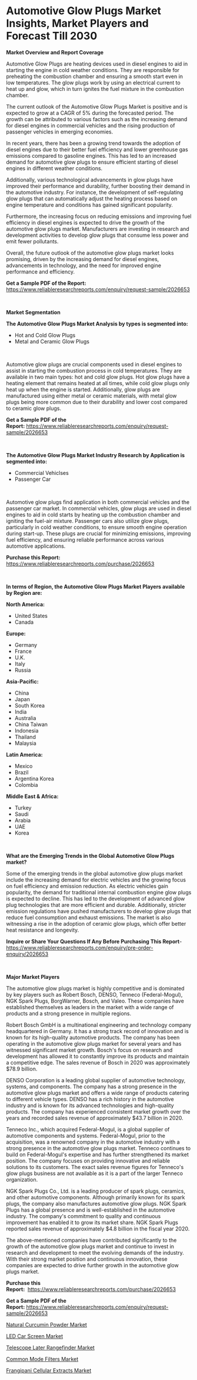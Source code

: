 <p><h1>Automotive Glow Plugs Market Insights, Market Players and Forecast Till 2030</h1></p><p><strong>Market Overview and Report Coverage</strong></p>
<p><p>Automotive Glow Plugs are heating devices used in diesel engines to aid in starting the engine in cold weather conditions. They are responsible for preheating the combustion chamber and ensuring a smooth start even in low temperatures. The glow plugs work by using an electrical current to heat up and glow, which in turn ignites the fuel mixture in the combustion chamber.</p><p>The current outlook of the Automotive Glow Plugs Market is positive and is expected to grow at a CAGR of 5% during the forecasted period. The growth can be attributed to various factors such as the increasing demand for diesel engines in commercial vehicles and the rising production of passenger vehicles in emerging economies.</p><p>In recent years, there has been a growing trend towards the adoption of diesel engines due to their better fuel efficiency and lower greenhouse gas emissions compared to gasoline engines. This has led to an increased demand for automotive glow plugs to ensure efficient starting of diesel engines in different weather conditions.</p><p>Additionally, various technological advancements in glow plugs have improved their performance and durability, further boosting their demand in the automotive industry. For instance, the development of self-regulating glow plugs that can automatically adjust the heating process based on engine temperature and conditions has gained significant popularity.</p><p>Furthermore, the increasing focus on reducing emissions and improving fuel efficiency in diesel engines is expected to drive the growth of the automotive glow plugs market. Manufacturers are investing in research and development activities to develop glow plugs that consume less power and emit fewer pollutants.</p><p>Overall, the future outlook of the automotive glow plugs market looks promising, driven by the increasing demand for diesel engines, advancements in technology, and the need for improved engine performance and efficiency.</p></p>
<p><strong>Get a Sample PDF of the Report:</strong> <a href="https://www.reliableresearchreports.com/enquiry/request-sample/2026653">https://www.reliableresearchreports.com/enquiry/request-sample/2026653</a></p>
<p>&nbsp;</p>
<p><strong>Market Segmentation</strong></p>
<p><strong>The Automotive Glow Plugs Market Analysis by types is segmented into:</strong></p>
<p><ul><li>Hot and Cold Glow Plugs</li><li>Metal and Ceramic Glow Plugs</li></ul></p>
<p>&nbsp;</p>
<p><p>Automotive glow plugs are crucial components used in diesel engines to assist in starting the combustion process in cold temperatures. They are available in two main types: hot and cold glow plugs. Hot glow plugs have a heating element that remains heated at all times, while cold glow plugs only heat up when the engine is started. Additionally, glow plugs are manufactured using either metal or ceramic materials, with metal glow plugs being more common due to their durability and lower cost compared to ceramic glow plugs.</p></p>
<p><strong>Get a Sample PDF of the Report:</strong>&nbsp;<a href="https://www.reliableresearchreports.com/enquiry/request-sample/2026653">https://www.reliableresearchreports.com/enquiry/request-sample/2026653</a></p>
<p>&nbsp;</p>
<p><strong>The Automotive Glow Plugs Market Industry Research by Application is segmented into:</strong></p>
<p><ul><li>Commercial Vehiclses</li><li>Passenger Car</li></ul></p>
<p>&nbsp;</p>
<p><p>Automotive glow plugs find application in both commercial vehicles and the passenger car market. In commercial vehicles, glow plugs are used in diesel engines to aid in cold starts by heating up the combustion chamber and igniting the fuel-air mixture. Passenger cars also utilize glow plugs, particularly in cold weather conditions, to ensure smooth engine operation during start-up. These plugs are crucial for minimizing emissions, improving fuel efficiency, and ensuring reliable performance across various automotive applications.</p></p>
<p><strong>Purchase this Report:</strong>&nbsp; <a href="https://www.reliableresearchreports.com/purchase/2026653">https://www.reliableresearchreports.com/purchase/2026653</a></p>
<p>&nbsp;</p>
<p><strong>In terms of Region, the Automotive Glow Plugs Market Players available by Region are:</strong></p>
<p>
    <p> <strong> North America: </strong>
        <ul>
            <li>United States</li>
            <li>Canada</li>
        </ul>
        </p> 
    <p> <strong> Europe: </strong>
        <ul>
            <li>Germany</li>
            <li>France</li>
            <li>U.K.</li>
            <li>Italy</li>
            <li>Russia</li>
        </ul>
        </p> 
    <p> <strong> Asia-Pacific: </strong>
        <ul>
            <li>China</li>
            <li>Japan</li>
            <li>South Korea</li>
            <li>India</li>
            <li>Australia</li>
            <li>China Taiwan</li>
            <li>Indonesia</li>
            <li>Thailand</li>
            <li>Malaysia</li>
        </ul>
        </p> 
    <p> <strong> Latin America: </strong>
        <ul>
            <li>Mexico</li>
            <li>Brazil</li>
            <li>Argentina Korea</li>
            <li>Colombia</li>
        </ul>
        </p> 
    <p> <strong> Middle East & Africa: </strong>
        <ul>
            <li>Turkey</li>
            <li>Saudi</li>
            <li>Arabia</li>
            <li>UAE</li>
            <li>Korea</li>
        </ul>
    </p>
    </p>
<p>&nbsp;</p>
<p><strong>What are the Emerging Trends in the Global Automotive Glow Plugs market?</strong></p>
<p><p>Some of the emerging trends in the global automotive glow plugs market include the increasing demand for electric vehicles and the growing focus on fuel efficiency and emission reduction. As electric vehicles gain popularity, the demand for traditional internal combustion engine glow plugs is expected to decline. This has led to the development of advanced glow plug technologies that are more efficient and durable. Additionally, stricter emission regulations have pushed manufacturers to develop glow plugs that reduce fuel consumption and exhaust emissions. The market is also witnessing a rise in the adoption of ceramic glow plugs, which offer better heat resistance and longevity.</p></p>
<p><strong>Inquire or Share Your Questions If Any Before Purchasing This Report</strong>- <a href="https://www.reliableresearchreports.com/enquiry/pre-order-enquiry/2026653">https://www.reliableresearchreports.com/enquiry/pre-order-enquiry/2026653</a></p>
<p>&nbsp;</p>
<p><strong>Major Market Players</strong></p>
<p><p>The automotive glow plugs market is highly competitive and is dominated by key players such as Robert Bosch, DENSO, Tenneco (Federal-Mogul), NGK Spark Plugs, BorgWarner, Bosch, and Valeo. These companies have established themselves as leaders in the market with a wide range of products and a strong presence in multiple regions.</p><p>Robert Bosch GmbH is a multinational engineering and technology company headquartered in Germany. It has a strong track record of innovation and is known for its high-quality automotive products. The company has been operating in the automotive glow plugs market for several years and has witnessed significant market growth. Bosch's focus on research and development has allowed it to constantly improve its products and maintain a competitive edge. The sales revenue of Bosch in 2020 was approximately $78.9 billion.</p><p>DENSO Corporation is a leading global supplier of automotive technology, systems, and components. The company has a strong presence in the automotive glow plugs market and offers a wide range of products catering to different vehicle types. DENSO has a rich history in the automotive industry and is known for its advanced technologies and high-quality products. The company has experienced consistent market growth over the years and recorded sales revenue of approximately $43.7 billion in 2020.</p><p>Tenneco Inc., which acquired Federal-Mogul, is a global supplier of automotive components and systems. Federal-Mogul, prior to the acquisition, was a renowned company in the automotive industry with a strong presence in the automotive glow plugs market. Tenneco continues to build on Federal-Mogul's expertise and has further strengthened its market position. The company focuses on providing innovative and reliable solutions to its customers. The exact sales revenue figures for Tenneco's glow plugs business are not available as it is a part of the larger Tenneco organization.</p><p>NGK Spark Plugs Co., Ltd. is a leading producer of spark plugs, ceramics, and other automotive components. Although primarily known for its spark plugs, the company also manufactures automotive glow plugs. NGK Spark Plugs has a global presence and is well-established in the automotive industry. The company's commitment to quality and continuous improvement has enabled it to grow its market share. NGK Spark Plugs reported sales revenue of approximately $4.8 billion in the fiscal year 2020.</p><p>The above-mentioned companies have contributed significantly to the growth of the automotive glow plugs market and continue to invest in research and development to meet the evolving demands of the industry. With their strong market position and continuous innovation, these companies are expected to drive further growth in the automotive glow plugs market.</p></p>
<p><strong>Purchase this Report:</strong>&nbsp;&nbsp;<a href="https://www.reliableresearchreports.com/purchase/2026653">https://www.reliableresearchreports.com/purchase/2026653</a></p>
<p></p>
<p><strong>Get a Sample PDF of the Report:</strong>&nbsp;<a href="https://www.reliableresearchreports.com/enquiry/request-sample/2026653">https://www.reliableresearchreports.com/enquiry/request-sample/2026653</a></p>
<p><p><a href="https://medium.com/@winonaboehm2023/natural-curcumin-powder-market-outlook-industry-overview-and-forecast-2023-to-2030-a6e1aba7d111">Natural Curcumin Powder Market</a></p><p><a href="https://www.linkedin.com/pulse/led-car-screen-market-share-amp-new-trends-analysis-report-04vbe/">LED Car Screen Market</a></p><p><a href="https://github.com/tamvrosiya/Market-Research-Report-List-1/blob/main/telescope-later-rangefinder-market.md">Telescope Later Rangefinder Market</a></p><p><a href="https://www.linkedin.com/pulse/common-mode-filters-market-challenges-opportunities-growth-j2kpe/">Common Mode Filters Market</a></p><p><a href="https://medium.com/@anibalstamm1912/frangipani-cellular-extracts-market-size-cagr-trends-2024-2030-38e986ee3eb9">Frangipani Cellular Extracts Market</a></p></p>